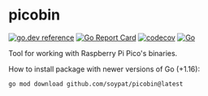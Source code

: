# picobin
[![go.dev reference](https://pkg.go.dev/badge/github.com/soypat/picobin)](https://pkg.go.dev/github.com/soypat/picobin)
[![Go Report Card](https://goreportcard.com/badge/github.com/soypat/picobin)](https://goreportcard.com/report/github.com/soypat/picobin)
[![codecov](https://codecov.io/gh/soypat/picobin/branch/main/graph/badge.svg)](https://codecov.io/gh/soypat/picobin)
[![Go](https://github.com/soypat/picobin/actions/workflows/go.yml/badge.svg)](https://github.com/soypat/picobin/actions/workflows/go.yml)

Tool for working with Raspberry Pi Pico's binaries.

How to install package with newer versions of Go (+1.16):
```sh
go mod download github.com/soypat/picobin@latest
```

